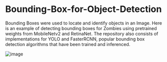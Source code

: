 # Bounding-Box-for-Object-Detection
Bounding Boxes were used to locate and identify objects in an Image. Here is an example of detecting bounding boxes for Zombies using pretrained weights from MobileNetv2 and RetinaNet. The repository also consists of implementations for YOLO and FasterRCNN, popular bounding box detection algorithms that have been trained and inferenced.

![image](https://user-images.githubusercontent.com/120504031/218337961-c25ed16c-c4c0-46ad-8a9f-6160c8710aa9.png)

